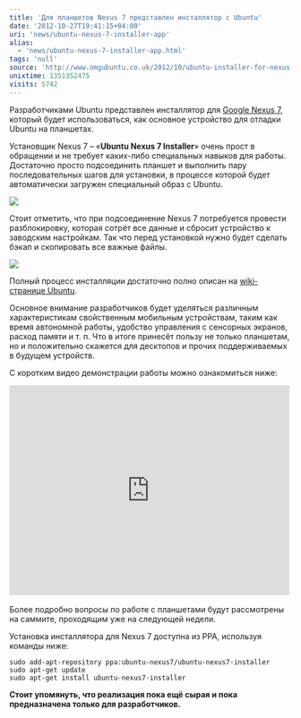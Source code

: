 ```yaml
---
title: 'Для планшетов Nexus 7 представлен инсталлятор с Ubuntu'
date: '2012-10-27T19:41:15+04:00'
uri: 'news/ubuntu-nexus-7-installer-app'
alias: 
  - 'news/ubuntu-nexus-7-installer-app.html'
tags: 'null'
source: 'http://www.omgubuntu.co.uk/2012/10/ubuntu-installer-for-nexus-7-tablet-made-available-for-devs'
unixtime: 1351352475
visits: 5742
---
```

Разработчиками Ubuntu представлен инсталлятор для [Google Nexus 7](https://wiki.ubuntu.com/Nexus7), который будет использоваться, как основное устройство для отладки Ubuntu на планшетах.

Установщик Nexus 7 – «**Ubuntu Nexus 7 Installer**» очень прост в обращении и не требует каких-либо специальных навыков для работы. Достаточно просто подсоединить планшет и выполнить пару последовательных шагов для установки, в процессе которой будет автоматически загружен специальный образ с Ubuntu.

[![](img/2012/10/27/19-00/ubuntu-nexus-7-installer-app-2-8127952444-o.jpg)](img/2012/10/27/19-00/ubuntu-nexus-7-installer-app-2-8127952444-o.jpg)

Стоит отметить, что при подсоединение Nexus 7 потребуется провести разблокировку, которая сотрёт все данные и сбросит устройство к заводским настройкам. Так что перед установкой нужно будет сделать бэкап и скопировать все важные файлы.

[![](img/2012/10/27/19-00/ubuntu-nexus-7-installer-app-1-8127925069-o.jpg)](img/2012/10/27/19-00/ubuntu-nexus-7-installer-app-1-8127925069-o.jpg)

Полный процесс инсталляции достаточно полно описан на [wiki-странице Ubuntu](https://wiki.ubuntu.com/Nexus7/Installation).

Основное внимание разработчиков будет уделяться различным характеристикам свойственным мобильным устройствам, таким как время автономной работы, удобство управления с сенсорных экранов, расход памяти и т. п. Что в итоге принесёт пользу не только планшетам, но и положительно скажется для десктопов и прочих поддерживаемых в будущем устройств.

С коротким видео демонстрации работы можно ознакомиться ниже:

<iframe src="https://www.youtube.com/embed/_2tGHfmM-TU" frameborder="0" width="500" height="375"></iframe> 

Более подробно вопросы по работе с планшетами будут рассмотрены на саммите, проходящим уже на следующей недели.

Установка инсталлятора для Nexus 7 доступна из PPA, используя команды ниже:

```
sudo add-apt-repository ppa:ubuntu-nexus7/ubuntu-nexus7-installer
sudo apt-get update
sudo apt-get install ubuntu-nexus7-installer
```

**Стоит упомянуть, что реализация пока ещё сырая и пока предназначена только для разработчиков.**
